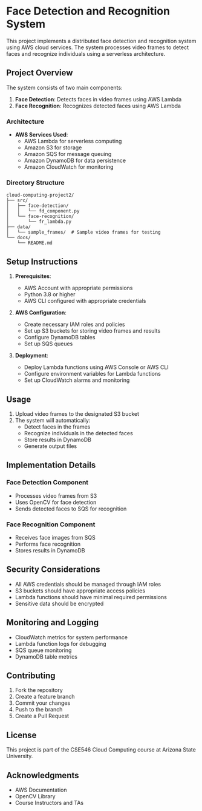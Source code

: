# Face Detection and Recognition System

This project implements a distributed face detection and recognition system using AWS cloud services. The system processes video frames to detect faces and recognize individuals using a serverless architecture.

## Project Overview

The system consists of two main components:
1. **Face Detection**: Detects faces in video frames using AWS Lambda
2. **Face Recognition**: Recognizes detected faces using AWS Lambda

### Architecture

- **AWS Services Used**:
  - AWS Lambda for serverless computing
  - Amazon S3 for storage
  - Amazon SQS for message queuing
  - Amazon DynamoDB for data persistence
  - Amazon CloudWatch for monitoring

### Directory Structure

```
cloud-computing-project2/
├── src/
│   ├── face-detection/
│   │   └── fd_component.py
│   └── face-recognition/
│       └── fr_lambda.py
├── data/
│   └── sample_frames/  # Sample video frames for testing
└── docs/
    └── README.md
```

## Setup Instructions

1. **Prerequisites**:
   - AWS Account with appropriate permissions
   - Python 3.8 or higher
   - AWS CLI configured with appropriate credentials

2. **AWS Configuration**:
   - Create necessary IAM roles and policies
   - Set up S3 buckets for storing video frames and results
   - Configure DynamoDB tables
   - Set up SQS queues

3. **Deployment**:
   - Deploy Lambda functions using AWS Console or AWS CLI
   - Configure environment variables for Lambda functions
   - Set up CloudWatch alarms and monitoring

## Usage

1. Upload video frames to the designated S3 bucket
2. The system will automatically:
   - Detect faces in the frames
   - Recognize individuals in the detected faces
   - Store results in DynamoDB
   - Generate output files

## Implementation Details

### Face Detection Component
- Processes video frames from S3
- Uses OpenCV for face detection
- Sends detected faces to SQS for recognition

### Face Recognition Component
- Receives face images from SQS
- Performs face recognition
- Stores results in DynamoDB

## Security Considerations

- All AWS credentials should be managed through IAM roles
- S3 buckets should have appropriate access policies
- Lambda functions should have minimal required permissions
- Sensitive data should be encrypted

## Monitoring and Logging

- CloudWatch metrics for system performance
- Lambda function logs for debugging
- SQS queue monitoring
- DynamoDB table metrics

## Contributing

1. Fork the repository
2. Create a feature branch
3. Commit your changes
4. Push to the branch
5. Create a Pull Request

## License

This project is part of the CSE546 Cloud Computing course at Arizona State University.

## Acknowledgments

- AWS Documentation
- OpenCV Library
- Course Instructors and TAs 
